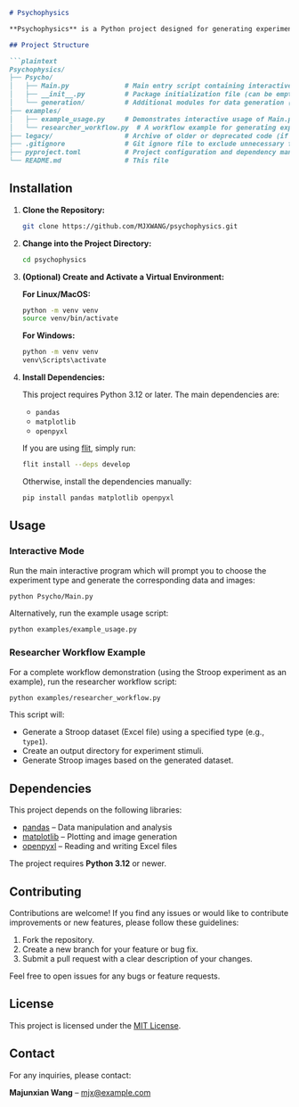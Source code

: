 ```markdown
# Psychophysics

**Psychophysics** is a Python project designed for generating experimental data and stimuli for Flanker and Stroop experiments. The project provides functionality to create datasets (in Excel format) and generate corresponding images for experimental use.

## Project Structure

```plaintext
Psychophysics/
├── Psycho/
│   ├── Main.py              # Main entry script containing interactive mode and data/image generation functions
│   ├── __init__.py          # Package initialization file (can be empty or include package-level variables)
│   └── generation/          # Additional modules for data generation (if any)
├── examples/
│   ├── example_usage.py     # Demonstrates interactive usage of Main.py
│   └── researcher_workflow.py  # A workflow example for generating experimental data and images (Stroop example)
├── legacy/                  # Archive of older or deprecated code (if any)
├── .gitignore               # Git ignore file to exclude unnecessary files
├── pyproject.toml           # Project configuration and dependency management (using flit)
└── README.md                # This file
```

## Installation

1. **Clone the Repository:**
   ```bash
   git clone https://github.com/MJXWANG/psychophysics.git
   ```

2. **Change into the Project Directory:**
   ```bash
   cd psychophysics
   ```

3. **(Optional) Create and Activate a Virtual Environment:**

   **For Linux/MacOS:**
   ```bash
   python -m venv venv
   source venv/bin/activate
   ```

   **For Windows:**
   ```bash
   python -m venv venv
   venv\Scripts\activate
   ```

4. **Install Dependencies:**

   This project requires Python 3.12 or later. The main dependencies are:
   - `pandas`
   - `matplotlib`
   - `openpyxl`

   If you are using [flit](https://flit.readthedocs.io/), simply run:
   ```bash
   flit install --deps develop
   ```
   Otherwise, install the dependencies manually:
   ```bash
   pip install pandas matplotlib openpyxl
   ```

## Usage

### Interactive Mode

Run the main interactive program which will prompt you to choose the experiment type and generate the corresponding data and images:
```bash
python Psycho/Main.py
```

Alternatively, run the example usage script:
```bash
python examples/example_usage.py
```

### Researcher Workflow Example

For a complete workflow demonstration (using the Stroop experiment as an example), run the researcher workflow script:
```bash
python examples/researcher_workflow.py
```

This script will:
- Generate a Stroop dataset (Excel file) using a specified type (e.g., `type1`).
- Create an output directory for experiment stimuli.
- Generate Stroop images based on the generated dataset.

## Dependencies

This project depends on the following libraries:
- [pandas](https://pandas.pydata.org/) – Data manipulation and analysis
- [matplotlib](https://matplotlib.org/) – Plotting and image generation
- [openpyxl](https://openpyxl.readthedocs.io/) – Reading and writing Excel files

The project requires **Python 3.12** or newer.

## Contributing

Contributions are welcome! If you find any issues or would like to contribute improvements or new features, please follow these guidelines:
1. Fork the repository.
2. Create a new branch for your feature or bug fix.
3. Submit a pull request with a clear description of your changes.

Feel free to open issues for any bugs or feature requests.

## License

This project is licensed under the [MIT License](LICENSE).

## Contact

For any inquiries, please contact:

**Majunxian Wang** – [mjx@example.com](mailto:mjx@example.com)
```
